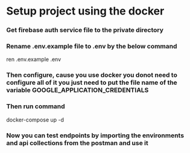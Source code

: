 # Setup project using the docker 
### Get firebase auth service file to the private directory 
### Rename .env.example file to .env by the below command 
ren .env.example .env   
### Then configure, cause you use docker you donot need to configure all of it you just need to put the file name of the variable GOOGLE_APPLICATION_CREDENTIALS
### Then run command 
docker-compose up -d
### Now you can test endpoints by importing the environments and api collections from the postman and use it 
